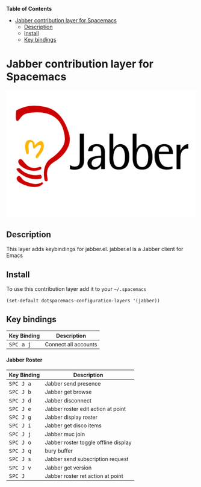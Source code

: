 <!-- markdown-toc start - Don't edit this section. Run M-x markdown-toc/generate-toc again -->
**Table of Contents**

- [Jabber contribution layer for Spacemacs](#jabber-contribution-layer-for-spacemacs)
    - [Description](#description)
    - [Install](#install)
    - [Key bindings](#key-bindings)

<!-- markdown-toc end -->
# Jabber contribution layer for Spacemacs

![logo](img/jabber-logo.gif)


## Description

This layer adds keybindings for jabber.el. jabber.el is a Jabber client for Emacs

## Install

To use this contribution layer add it to your `~/.spacemacs`

```elisp
(set-default dotspacemacs-configuration-layers '(jabber))
```

## Key bindings

Key Binding         | Description
--------------------|-------------------------------
<kbd>SPC a j </kbd> | Connect all accounts

#### Jabber Roster

Key Binding             | Description
------------------------|--------------------------------
<kbd>SPC J a</kbd>      | Jabber send presence
<kbd>SPC J b</kbd>      | Jabber get browse
<kbd>SPC J d</kbd>      | Jabber disconnect
<kbd>SPC J e</kbd>      | Jabber roster edit action at point
<kbd>SPC J g</kbd>      | Jabber display roster
<kbd>SPC J i</kbd>      | Jabber get disco items
<kbd>SPC J j</kbd>      | Jabber muc join
<kbd>SPC J o</kbd>      | Jabber roster toggle offline display
<kbd>SPC J q</kbd>      | bury buffer
<kbd>SPC J s</kbd>      | Jabber send subscription request
<kbd>SPC J v</kbd>      | Jabber get version
<kbd>SPC J <RET></kbd>  | Jabber roster ret action at point
